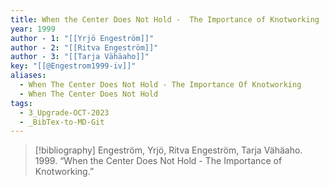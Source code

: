```yaml
---
title: When the Center Does Not Hold -  The Importance of Knotworking
year: 1999
author - 1: "[[Yrjö Engeström]]"
author - 2: "[[Ritva Engeström]]"
author - 3: "[[Tarja Vähäaho]]"
key: "[[@Engestrom1999-iv]]"
aliases:
  - When The Center Does Not Hold - The Importance Of Knotworking
  - When The Center Does Not Hold
tags:
  - 3_Upgrade-OCT-2023
  - _BibTex-to-MD-Git
---
```


> [!bibliography]
> Engeström, Yrjö, Ritva Engeström, Tarja Vähäaho. 1999. “When the Center Does Not Hold -  The Importance of Knotworking.”